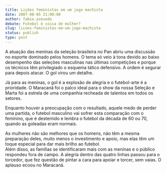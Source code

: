 ```yaml
---
title: Lições feministas em um jogo machista
date: 2007-08-05 21:00:00
author: fabio.azevedo
debate: Futebol é coisa de mulher?
slug: licoes-feministas-em-um-jogo-machista
status: publish 
type: post
---
```


A atuação das meninas da seleção brasileira no Pan abriu uma discussão no esporte dominado pelos homens. O tema só veio à tona devido ao baixo desempenho das seleções masculinas nas últimas competições e porque os técnicos têm privilegiado o esquema tático defensivo. A ordem é segurar para depois atacar. O gol virou um detalhe.


Já para as meninas, o gol é a explosão de alegria e o futebol-arte é a prioridade. O Maracanã foi o palco ideal para o show da nossa Seleção e Marta foi a estrela de uma companhia recheada de talentos em todos os setores. 


Enquanto houver a preocupação com o resultado, aquele medo de perder uma partida, o futebol masculino vai sofrer esta comparação com o feminino, que é destemido e lembra o futebol da década de 60 ou 70, quando as goleadas eram normais. 


As mulheres não são melhores que os homens, não têm a mesma preparação deles, muito menos o investimento e apoio, mas elas têm um toque especial para dar mais brilho ao futebol.   
Além disso, as famílias se identificaram mais com as meninas e o público respondeu fora de campo. A alegria dentro das quatro linhas passou para o torcedor, que fez questão de pintar a cara para apoiar e torcer, sem vaias. O aplauso ecoou no Maracanã.                     


                                                                                                         


                                                                                                       


                                                                          



